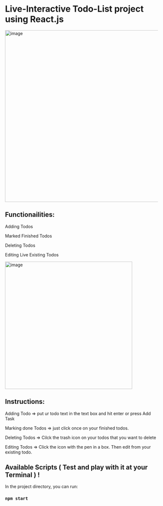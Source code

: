 # Live-Interactive Todo-List project using React.js


<img width="565" alt="image" src="https://github.com/user-attachments/assets/aa94af7b-d216-4111-a5c0-a16d72192d92">



Functionailities:
---------------

Adding Todos

Marked Finished Todos

Deleting Todos

Editing Live Existing Todos



<img width="419" alt="image" src="https://github.com/user-attachments/assets/ecbbe7ee-61af-46ae-be22-e56524e67f9a">



Instructions:
------
Adding Todo  => 
put ur todo text in the text box and hit enter or press Add Task

Marking done Todos => 
just click once on your finished todos.

Deleting Todos => 
Cilck the trash icon on your todos that you want to delete

Editing Todos => 
Click the icon with the pen in a box. Then edit from your existing todo.






Available Scripts ( Test and play with it at your Terminal ) !
------------
In the project directory, you can run:
### `npm start`

